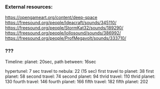 ### External resources:

https://opengameart.org/content/deep-space
https://freesound.org/people/Ideacraft/sounds/345110/
https://freesound.org/people/StormKat32/sounds/189290/
https://freesound.org/people/lollosound/sounds/386992/
https://freesound.org/people/ProfMegavolt/sounds/333710/

### ???

Timeline:
planet: 20sec, path between: 16sec

hypertunel: 7 sec
travel to nebula: 22 (15 sec)
first travel to planet: 38
first planet: 58
second travel: 74
second planet: 94
thrid travel: 110
thrid planet: 130
fourth travel: 146
fourth planet: 166
fifth travel: 182
fifth planet: 202
